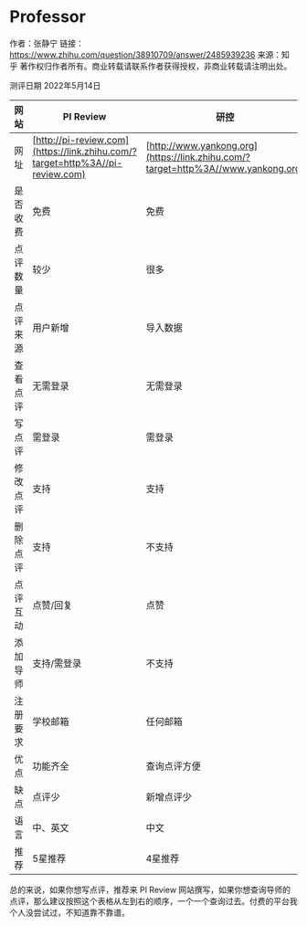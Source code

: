 # Professor

作者：张静宁
链接：https://www.zhihu.com/question/38910709/answer/2485939236
来源：知乎
著作权归作者所有。商业转载请联系作者获得授权，非商业转载请注明出处。



测评日期 2022年5月14日

| 网站     | PI Review                                                    | 研控                                                         | 大木虫                                                       | 导师推荐人                                                   | Rate My Professor                                            | gradPI                                                       |
| -------- | ------------------------------------------------------------ | ------------------------------------------------------------ | ------------------------------------------------------------ | ------------------------------------------------------------ | ------------------------------------------------------------ | ------------------------------------------------------------ |
| 网址     | [http://pi-review.com](https://link.zhihu.com/?target=http%3A//pi-review.com) | [http://www.yankong.org](https://link.zhihu.com/?target=http%3A//www.yankong.org) | [http://www.damuchong.com](https://link.zhihu.com/?target=http%3A//www.damuchong.com) | [http://mysupervisor.org](https://link.zhihu.com/?target=http%3A//mysupervisor.org) | [http://www.ratemyprofessors.com](https://link.zhihu.com/?target=http%3A//www.ratemyprofessors.com) | [http://www.gradpi.com](https://link.zhihu.com/?target=http%3A//www.gradpi.com) |
| 是否收费 | 免费                                                         | 免费                                                         | 免费                                                         | 收费                                                         | 免费                                                         | 免费                                                         |
| 点评数量 | 较少                                                         | 很多                                                         | 很多                                                         | 很多                                                         | 很多                                                         | 较少                                                         |
| 点评来源 | 用户新增                                                     | 导入数据                                                     | 导入数据                                                     | 导入数据                                                     | 用户新增                                                     | 用户新增                                                     |
| 查看点评 | 无需登录                                                     | 无需登录                                                     | 需登录                                                       | 需付费                                                       | 无需登录                                                     | 需登录/写1条点评                                             |
| 写点评   | 需登录                                                       | 需登录                                                       | 需登录                                                       | 无需登录/需审核                                              | 无需登录                                                     | 需登录/邮箱限制                                              |
| 修改点评 | 支持                                                         | 支持                                                         | 不支持                                                       | 不支持                                                       | 支持                                                         | 支持                                                         |
| 删除点评 | 支持                                                         | 不支持                                                       | 不支持                                                       | 不支持                                                       | 不支持                                                       | 支持                                                         |
| 点评互动 | 点赞/回复                                                    | 点赞                                                         | 点赞/回复                                                    | 不支持                                                       | 点赞                                                         | 点赞                                                         |
| 添加导师 | 支持/需登录                                                  | 不支持                                                       | 支持/需登录                                                  | 支持/无需登录                                                | 支持/无需登录                                                | 支持                                                         |
| 注册要求 | 学校邮箱                                                     | 任何邮箱                                                     | 微信登录                                                     | 任何邮箱                                                     | 任何邮箱                                                     | 任何邮箱                                                     |
| 优点     | 功能齐全                                                     | 查询点评方便                                                 | 写点评很容易                                                 | 数据多                                                       | 数据多                                                       | 写点评门槛高                                                 |
| 缺点     | 点评少                                                       | 新增点评少                                                   | 网站功能简陋                                                 | 付费服务                                                     | 主要是[课程评价](https://www.zhihu.com/search?q=课程评价&search_source=Entity&hybrid_search_source=Entity&hybrid_search_extra={"sourceType"%3A"answer"%2C"sourceId"%3A2485939236})，不是科研 | 难用，垃圾邮件多                                             |
| 语言     | 中、英文                                                     | 中文                                                         | 中文                                                         | 中文                                                         | 英文                                                         | 英文                                                         |
| 推荐     | 5星推荐                                                      | 4星推荐                                                      | 3星推荐                                                      | 1星不推荐                                                    | 2星不推荐                                                    | 2星不推荐                                                    |

总的来说，如果你想写点评，推荐来 PI Review 网站撰写，如果你想查询导师的点评，那么建议按照这个表格从左到右的顺序，一个一个查询过去。付费的平台我个人没尝试过，不知道靠不靠谱。
